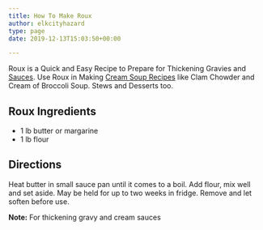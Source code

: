 ```yaml
---
title: How To Make Roux
author: elkcityhazard
type: page
date: 2019-12-13T15:03:50+00:00

---
```

Roux is a Quick and Easy Recipe to Prepare for Thickening Gravies and [Sauces][1]. Use Roux in Making [Cream Soup Recipes][2] like Clam Chowder and Cream of Broccoli Soup. Stews and Desserts too.

## Roux Ingredients

  * 1 lb butter or margarine
  * 1 lb flour</li> 

## Directions

Heat butter in small sauce pan until it comes to a boil. Add flour, mix well and set aside. May be held for up to two weeks in fridge. Remove and let soften before use.

**Note:** For thickening gravy and cream sauces

 [1]: /wordpress/recipe-basics-and-sauces/
 [2]: /wordpress/homemade-soups/